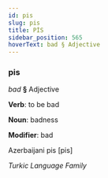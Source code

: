 ```yaml
---
id: pis
slug: pis
title: PİS
sidebar_position: 565
hoverText: bad § Adjective
---
```


### pis

*bad* **§** Adjective

**Verb**: to be bad

**Noun**: badness

**Modifier**: bad

Azerbaijani pis [pis]

*Turkic Language Family*